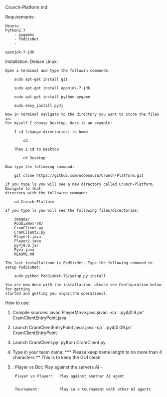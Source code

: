 Crunch-Platform.md

Requirements:

	Ubuntu
	Python2.7
		- pygames
		- PodSixNet
		- 

	openjdk-7-jdk

Installation:
	Debian Linux:

	Open a terminal and type the followin commands:

		sudo apt-get install git

		sudo apt-get install openjdk-7-jdk

		sudo apt-get install python-pygame

		sudo easy_install py4j

	Now in terminal navigate to the directory you want to store the files in.
	For myself I choose Desktop. Here is an example:
		
		I cd (change directories) to home
			
			cd
		
		Then I cd to Desktop

			cd Desktop

	Now type the following command:

		git clone https://github.com/ncdesouza/Crunch-Platform.git

	If you type ls you will see a new directory called Crunch-Platform. Navigate to that
	directory with the following command:

		cd Crunch-Platform

	If you type ls you will see the following files/directories:

		images/
		PodSixNet-78/
		CramClient.py
		CramClient2.py
		Player1.java
		Player2.java
		py4j0.9.jar
		Pyva.java
		README.md

	The last installatioon is PodSixNet. Type the following command to setup PodSixNet:

		sudo python PodSixNet-78/setup.py install

	You are now done with the installation. please see Configuration below for getting 
	started and getting you algorithm operational. 

		

	

How to use:

1) Compile sources:
		javac PlayerMove.java
		javac -cp '.:py4j0.9.jar' CramClientEntryPoint.java

2) Launch CramClientEntryPoint.java:
		java -cp '.:py4j0.09.jar' CramClientEntryPoint

3) Launch CramClient.py:
		python CramClient.py

4) Type in your team name:
		*** Please keep name length to  no more than 4 characters
		 ** This is to keep the GUI clean

5) :
		Player vs Bot:		Play against the servers AI
				- 

		Player vs Player: 	Play against another AI agent
				- 

		Tournament:			Play in a tournament with other AI agents


